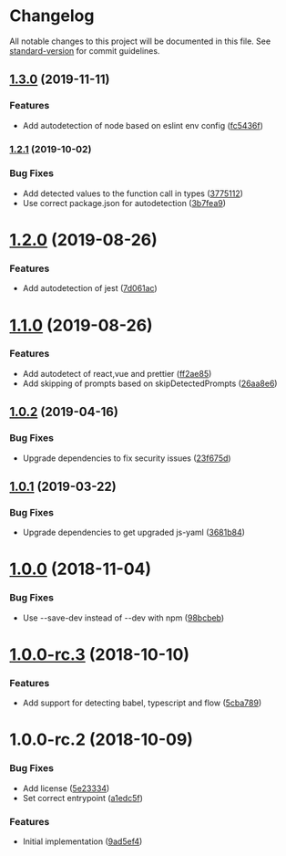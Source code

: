 # Changelog

All notable changes to this project will be documented in this file. See [standard-version](https://github.com/conventional-changelog/standard-version) for commit guidelines.

## [1.3.0](https://github.com/relekang/setup-eslint-config/compare/v1.2.1...v1.3.0) (2019-11-11)


### Features

* Add autodetection of node based on eslint env config ([fc5436f](https://github.com/relekang/setup-eslint-config/commit/fc5436f))

### [1.2.1](https://github.com/relekang/setup-eslint-config/compare/v1.2.0...v1.2.1) (2019-10-02)


### Bug Fixes

* Add detected values to the function call in types ([3775112](https://github.com/relekang/setup-eslint-config/commit/3775112))
* Use correct package.json for autodetection ([3b7fea9](https://github.com/relekang/setup-eslint-config/commit/3b7fea9))

# [1.2.0](https://github.com/relekang/setup-eslint-config/compare/v1.1.0...v1.2.0) (2019-08-26)


### Features

* Add autodetection of jest ([7d061ac](https://github.com/relekang/setup-eslint-config/commit/7d061ac))



# [1.1.0](https://github.com/relekang/setup-eslint-config/compare/v1.0.2...v1.1.0) (2019-08-26)


### Features

* Add autodetect of react,vue and prettier ([ff2ae85](https://github.com/relekang/setup-eslint-config/commit/ff2ae85))
* Add skipping of prompts based on skipDetectedPrompts ([26aa8e6](https://github.com/relekang/setup-eslint-config/commit/26aa8e6))



## [1.0.2](https://github.com/relekang/setup-eslint-config/compare/v1.0.1...v1.0.2) (2019-04-16)


### Bug Fixes

* Upgrade dependencies to fix security issues ([23f675d](https://github.com/relekang/setup-eslint-config/commit/23f675d))



## [1.0.1](https://github.com/relekang/setup-eslint-config/compare/v1.0.0...v1.0.1) (2019-03-22)


### Bug Fixes

* Upgrade dependencies to get upgraded js-yaml ([3681b84](https://github.com/relekang/setup-eslint-config/commit/3681b84))



<a name="1.0.0"></a>
# [1.0.0](https://github.com/relekang/setup-eslint-config/compare/v1.0.0-rc.3...v1.0.0) (2018-11-04)


### Bug Fixes

* Use --save-dev instead of --dev with npm ([98bcbeb](https://github.com/relekang/setup-eslint-config/commit/98bcbeb))



<a name="1.0.0-rc.3"></a>
# [1.0.0-rc.3](https://github.com/relekang/setup-eslint-config/compare/v1.0.0-rc.2...v1.0.0-rc.3) (2018-10-10)


### Features

* Add support for detecting babel, typescript and flow ([5cba789](https://github.com/relekang/setup-eslint-config/commit/5cba789))



<a name="1.0.0-rc.2"></a>
# 1.0.0-rc.2 (2018-10-09)


### Bug Fixes

* Add license ([5e23334](https://github.com/relekang/setup-eslint-config/commit/5e23334))
* Set correct entrypoint ([a1edc5f](https://github.com/relekang/setup-eslint-config/commit/a1edc5f))


### Features

* Initial implementation ([9ad5ef4](https://github.com/relekang/setup-eslint-config/commit/9ad5ef4))
